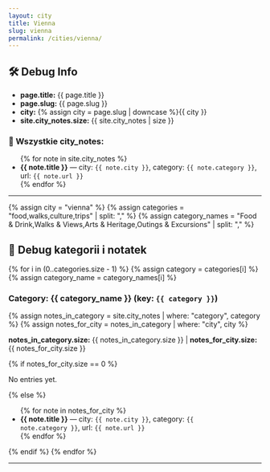 ```yaml
---
layout: city
title: Vienna
slug: vienna
permalink: /cities/vienna/
---
```

<h2>🛠 Debug Info</h2>
<ul>
  <li><strong>page.title:</strong> {{ page.title }}</li>
  <li><strong>page.slug:</strong> {{ page.slug }}</li>
  <li><strong>city:</strong> {% assign city = page.slug | downcase %}{{ city }}</li>
  <li><strong>site.city_notes.size:</strong> {{ site.city_notes | size }}</li>
</ul>

<h3>📄 Wszystkie city_notes:</h3>
<ul>
{% for note in site.city_notes %}
  <li>
    <strong>{{ note.title }}</strong> — 
    city: <code>{{ note.city }}</code>, 
    category: <code>{{ note.category }}</code>, 
    url: <code>{{ note.url }}</code>
  </li>
{% endfor %}
</ul>

<hr>




{% assign city = "vienna" %}
{% assign categories = "food,walks,culture,trips" | split: "," %}
{% assign category_names = "Food & Drink,Walks & Views,Arts & Heritage,Outings & Excursions" | split: "," %}

<h2>🔧 Debug kategorii i notatek</h2>

{% for i in (0..categories.size - 1) %}
  {% assign category = categories[i] %}
  {% assign category_name = category_names[i] %}

  <h3>Category: {{ category_name }} (key: <code>{{ category }}</code>)</h3>

  {% assign notes_in_category = site.city_notes | where: "category", category %}
  {% assign notes_for_city = notes_in_category | where: "city", city %}

  <p><strong>notes_in_category.size:</strong> {{ notes_in_category.size }}  
     | <strong>notes_for_city.size:</strong> {{ notes_for_city.size }}</p>

  {% if notes_for_city.size == 0 %}
    <p>No entries yet.</p>
  {% else %}
    <ul>
    {% for note in notes_for_city %}
      <li>
        <strong>{{ note.title }}</strong> — 
        city: <code>{{ note.city }}</code>, 
        category: <code>{{ note.category }}</code>, 
        url: <code>{{ note.url }}</code>
      </li>
    {% endfor %}
    </ul>
  {% endif %}
{% endfor %}
<hr>

